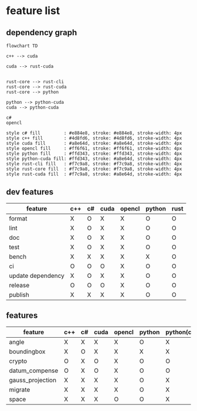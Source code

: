 # feature list

## dependency graph

```mermaid
flowchart TD

c++ --> cuda

cuda --> rust-cuda


rust-core --> rust-cli
rust-core --> rust-cuda
rust-core --> python

python --> python-cuda
cuda --> python-cuda

c#
opencl

style c# fill         : #e884e8, stroke: #e884e8, stroke-width: 4px
style c++ fill        : #4d8fd6, stroke: #4d8fd6, stroke-width: 4px
style cuda fill       : #a8e64d, stroke: #a8e64d, stroke-width: 4px
style opencl fill     : #ff6f61, stroke: #ff6f61, stroke-width: 4px
style python fill     : #ffd343, stroke: #ffd343, stroke-width: 4px
style python-cuda fill: #ffd343, stroke: #a8e64d, stroke-width: 4px
style rust-cli fill   : #f7c9a8, stroke: #f7c9a8, stroke-width: 4px
style rust-core fill  : #f7c9a8, stroke: #f7c9a8, stroke-width: 4px
style rust-cuda fill  : #f7c9a8, stroke: #a8e64d, stroke-width: 4px
```

## dev features

| feature           | c++ | c#  | cuda | opencl | python | rust |
| ----------------- | --- | --- | ---- | ------ | ------ | ---- |
| format            | X   | O   | X    | X      | O      | O    |
| lint              | X   | O   | X    | X      | O      | O    |
| doc               | X   | O   | X    | X      | O      | O    |
| test              | X   | O   | X    | X      | O      | O    |
| bench             | X   | X   | X    | X      | X      | O    |
| ci                | O   | O   | O    | X      | O      | O    |
| update dependency | X   | O   | X    | X      | O      | O    |
| release           | O   | O   | O    | X      | O      | O    |
| publish           | X   | X   | X    | X      | O      | O    |

## features

| feature          | c++ | c#  | cuda | opencl | python | python(cuda) | rust | rust(cuda) |
| ---------------- | --- | --- | ---- | ------ | ------ | ------------ | ---- | ---------- |
| angle            | X   | X   | X    | X      | O      | X            | O    | X          |
| boundingbox      | X   | O   | X    | X      | X      | X            | X    | X          |
| crypto           | O   | X   | O    | X      | O      | O            | O    | O          |
| datum_compense   | O   | X   | O    | X      | O      | O            | O    | O          |
| gauss_projection | X   | X   | X    | X      | O      | X            | O    | X          |
| migrate          | X   | X   | X    | X      | O      | X            | O    | X          |
| space            | X   | X   | X    | O      | O      | X            | O    | X          |
